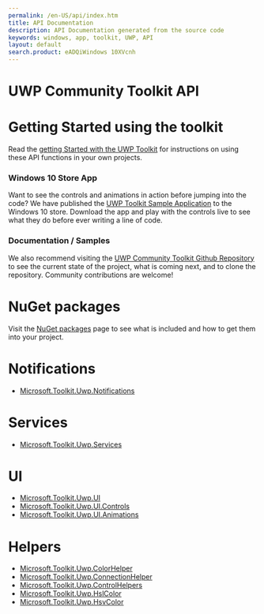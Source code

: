 ```yaml
---
permalink: /en-US/api/index.htm
title: API Documentation 
description: API Documentation generated from the source code
keywords: windows, app, toolkit, UWP, API
layout: default
search.product: eADQiWindows 10XVcnh
---
```


UWP Community Toolkit API
=========================

# Getting Started using the toolkit
Read the [getting Started with the UWP Toolkit]({{site.baseurl}}/get-started/get-started.htm) for instructions on using these API functions in your own projects. 

### Windows 10 Store App
Want to see the controls and animations in action before jumping into the code?  We have published the [UWP Toolkit Sample Application](https://www.microsoft.com/store/apps/9nblggh4tlcq) to the Windows 10 store.  Download the app and play with the controls live to see what they do before ever writing a line of code.

### Documentation / Samples
We also recommend visiting the [UWP Community Toolkit Github Repository](https://github.com/Microsoft/UWPCommunityToolkit) to see the current state of the project, what is coming next, and to clone the repository.  Community contributions are welcome!

# NuGet packages
Visit the [NuGet packages]({{site.baseurl}}/get-started/nugetpackages.htm) page to see what is included and how to get them into your project.

# Notifications 

- [Microsoft.Toolkit.Uwp.Notifications]({{site.baseurl}}/api/Microsoft_Toolkit_Uwp_Notifications.htm)

# Services

- [Microsoft.Toolkit.Uwp.Services]({{site.baseurl}}/api/Microsoft_Toolkit_Uwp_Services.htm)

# UI

- [Microsoft.Toolkit.Uwp.UI]({{site.baseurl}}/api/Microsoft_Toolkit_Uwp_UI.htm)
- [Microsoft.Toolkit.Uwp.UI.Controls]({{site.baseurl}}/api/Microsoft_Toolkit_Uwp_UI_Controls.htm)
- [Microsoft.Toolkit.Uwp.UI.Animations]({{site.baseurl}}/api/Microsoft_Toolkit_Uwp_UI_Animations.htm)

# Helpers

- [Microsoft.Toolkit.Uwp.ColorHelper]({{site.baseurl}}/api/Microsoft_Toolkit_Uwp_ColorHelper.htm)
- [Microsoft.Toolkit.Uwp.ConnectionHelper]({{site.baseurl}}/api/Microsoft_Toolkit_Uwp_ConnectionHelper.htm)
- [Microsoft.Toolkit.Uwp.ControlHelpers]({{site.baseurl}}/api/Microsoft_Toolkit_Uwp_ControlHelpers.htm)
- [Microsoft.Toolkit.Uwp.HslColor]({{site.baseurl}}/api/Microsoft_Toolkit_Uwp_HslColor.htm)
- [Microsoft.Toolkit.Uwp.HsvColor]({{site.baseurl}}/api/Microsoft_Toolkit_Uwp_HsvColor.htm)

